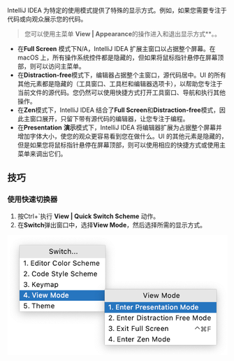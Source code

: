 IntelliJ IDEA 为特定的使用模式提供了特殊的显示方式。例如，如果您需要专注于代码或向观众展示您的代码。



> 您可以使用主菜单 **View | Appearance**的操作进入和退出显示方式**。。

- 在**Full Screen** 模式下N/A，IntelliJ IDEA 扩展主窗口以占据整个屏幕。在 macOS 上，所有操作系统控件都是隐藏的，但如果将鼠标指针悬停在屏幕顶部，则可以访问主菜单。
- 在**Distraction-free**模式下，编辑器占据整个主窗口，源代码居中。UI 的所有其他元素都是隐藏的（工具窗口、工具栏和编辑器选项卡），以帮助您专注于当前文件的源代码。您仍然可以使用快捷方式打开工具窗口、导航和执行其他操作。
- 在**Zen**模式下，IntelliJ IDEA 结合了**Full Screen**和**Distraction-free**模式，因此主窗口展开，只留下带有源代码的编辑器，让您专注于编程。
- 在**Presentation**  **演示**模式下，IntelliJ IDEA 将编辑器扩展为占据整个屏幕并增加字体大小，使您的观众更容易看到您在做什么。UI 的其他元素是隐藏的，但是如果您将鼠标指针悬停在屏幕顶部，则可以使用相应的快捷方式或使用主菜单来调出它们。

## 技巧﻿

### 使用快速切换器﻿

1. 按Ctrl+`执行  **View | Quick Switch Scheme**  动作。
2. 在**Switch**弹出窗口中，选择**View Mode**，然后选择所需的显示方式。

![查看模式的快速切换器](1-2-2-3IDE显示模式.assets/ide-viewing-modes-quick-swticher.png)